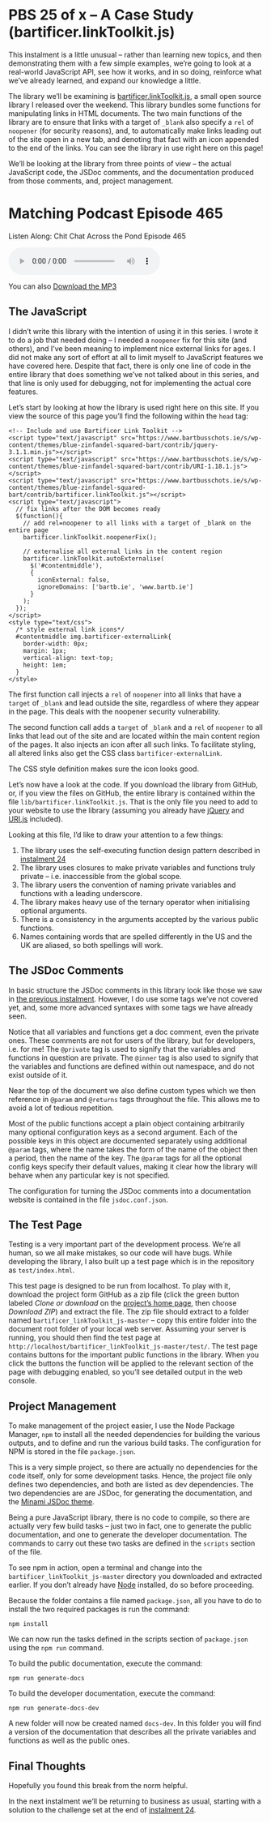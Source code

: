 # PBS 25 of x – A Case Study (bartificer.linkToolkit.js)

This instalment is a little unusual – rather than learning new topics, and then demonstrating them with a few simple examples, we’re going to look at a real-world JavaScript API, see how it works, and in so doing, reinforce what we’ve already learned, and expand our knowledge a little.

The library we’ll be examining is [bartificer.linkToolkit.js](https://github.com/bbusschots/bartificer_linkToolkit_js), a small open source library I released over the weekend. This library bundles some functions for manipulating links in HTML documents. The two main functions of the library are to ensure that links with a target of `_blank` also specify a `rel` of `noopener` (for security reasons), and, to automatically make links leading out of the site open in a new tab, and denoting that fact with an icon appended to the end of the links. You can see the library in use right here on this page!

We’ll be looking at the library from three points of view – the actual JavaScript code, the JSDoc comments, and the documentation produced from those comments, and, project management.

# Matching Podcast Episode 465

Listen Along: Chit Chat Across the Pond Episode 465

<audio controls src="https://media.blubrry.com/nosillacast/traffic.libsyn.com/nosillacast/CCATP_2016_11_22.mp3">Your browser does not support HTML 5 audio 🙁</audio>

You can also <a href="https://media.blubrry.com/nosillacast/traffic.libsyn.com/nosillacast/CCATP_2016_11_22.mp3?autoplay=0&loop=0&controls=1" >Download the MP3</a>

## The JavaScript

I didn’t write this library with the intention of using it in this series. I wrote it to do a job that needed doing – I needed a `noopener` fix for this site (and others), and I’ve been meaning to implement nice external links for ages. I did not make any sort of effort at all to limit myself to JavaScript features we have covered here. Despite that fact, there is only one line of code in the entire library that does something we’ve not talked about in this series, and that line is only used for debugging, not for implementing the actual core features.

Let’s start by looking at how the library is used right here on this site. If you view the source of this page you’ll find the following within the `head` tag:

```XHTML
<!-- Include and use Bartificer Link Toolkit -->
<script type="text/javascript" src="https://www.bartbusschots.ie/s/wp-content/themes/blue-zinfandel-squared-bart/contrib/jquery-3.1.1.min.js"></script>
<script type="text/javascript" src="https://www.bartbusschots.ie/s/wp-content/themes/blue-zinfandel-squared-bart/contrib/URI-1.18.1.js"></script>
<script type="text/javascript" src="https://www.bartbusschots.ie/s/wp-content/themes/blue-zinfandel-squared-bart/contrib/bartificer.linkToolkit.js"></script>
<script type="text/javascript">
  // fix links after the DOM becomes ready
  $(function(){
  	// add rel=noopener to all links with a target of _blank on the entire page
    bartificer.linkToolkit.noopenerFix();

    // externalise all external links in the content region
    bartificer.linkToolkit.autoExternalise(
      $('#contentmiddle'),
      {
      	iconExternal: false,
        ignoreDomains: ['bartb.ie', 'www.bartb.ie']
      }
    );
  });
</script>
<style type="text/css">
  /* style external link icons*/
  #contentmiddle img.bartificer-externalLink{
  	border-width: 0px;
  	margin: 1px;
  	vertical-align: text-top;
  	height: 1em;
  }
</style>
```

The first function call injects a `rel` of `noopener` into all links that have a `target` of `_blank` and lead outside the site, regardless of where they appear in the page. This deals with the noopener security vulnerability.

The second function call adds a `target` of `_blank` and a `rel` of `noopener` to all links that lead out of the site and are located within the main content region of the pages. It also injects an icon after all such links. To facilitate styling, all altered links also get the CSS class `bartificer-externalLink`.

The CSS style definition makes sure the icon looks good.

Let’s now have a look at the code. If you download the library from GitHub, or, if you view the files on GitHub, the entire library is contained within the file `lib/bartificer.linkToolkit.js`. That is the only file you need to add to your website to use the library (assuming you already have [jQuery](http://jquery.com) and [URI.js](https://medialize.github.io/URI.js/) included).

Looking at this file, I’d like to draw your attention to a few things:

1.  The library uses the self-executing function design pattern described in [instalment 24](https://bartificer.net/pbs24)
2.  The library uses closures to make private variables and functions truly private – i.e. inaccessible from the global scope.
3.  The library users the convention of naming private variables and functions with a leading underscore.
4.  The library makes heavy use of the ternary operator when initialising optional arguments.
5.  There is a consistency in the arguments accepted by the various public functions.
6.  Names containing words that are spelled differently in the US and the UK are aliased, so both spellings will work.

## The JSDoc Comments

In basic structure the JSDoc comments in this library look like those we saw in [the previous instalment](https://bartificer.net/pbs24). However, I do use some tags we’ve not covered yet, and, some more advanced syntaxes with some tags we have already seen.

Notice that all variables and functions get a doc comment, even the private ones. These comments are not for users of the library, but for developers, i.e. for me! The `@private` tag is used to signify that the variables and functions in question are private. The `@inner` tag is also used to signify that the variables and functions are defined within out namespace, and do not exist outside of it.

Near the top of the document we also define custom types which we then reference in `@param` and `@returns` tags throughout the file. This allows me to avoid a lot of tedious repetition.

Most of the public functions accept a plain object containing arbitrarily many optional configuration keys as a second argument. Each of the possible keys in this object are documented separately using additional `@param` tags, where the name takes the form of the name of the object then a period, then the name of the key. The `@param` tags for all the optional config keys specify their default values, making it clear how the library will behave when any particular key is not specified.

The configuration for turning the JSDoc comments into a documentation website is contained in the file `jsdoc.conf.json`.

## The Test Page

Testing is a very important part of the development process. We’re all human, so we all make mistakes, so our code will have bugs. While developing the library, I also built up a test page which is in the repository as `test/index.html`.

This test page is designed to be run from localhost. To play with it, download the project form GitHub as a zip file (click the green button labeled _Clone or download_ on the [project’s home page](https://github.com/bbusschots/bartificer_linkToolkit_js), then choose _Download ZIP_) and extract the file. The zip file should extract to a folder named `bartificer_linkToolkit_js-master` – copy this entire folder into the document root folder of your local web server. Assuming your server is running, you should then find the test page at `http://localhost/bartificer_linkToolkit_js-master/test/`. The test page contains buttons for the important public functions in the library. When you click the buttons the function will be applied to the relevant section of the page with debugging enabled, so you’ll see detailed output in the web console.

## Project Management

To make management of the project easier, I use the Node Package Manager, `npm` to install all the needed dependencies for building the various outputs, and to define and run the various build tasks. The configuration for NPM is stored in the file `package.json`.

This is a very simple project, so there are actually no dependencies for the code itself, only for some development tasks. Hence, the project file only defines two dependencies, and both are listed as dev dependencies. The two dependencies are are JSDoc, for generating the documentation, and the [Minami JSDoc theme](https://www.npmjs.com/package/minami).

Being a pure JavaScript library, there is no code to compile, so there are actually very few build tasks – just two in fact, one to generate the public documentation, and one to generate the developer documentation. The commands to carry out these two tasks are defined in the `scripts` section of the file.

To see npm in action, open a terminal and change into the `bartificer_linkToolkit_js-master` directory you downloaded and extracted earlier. If you don’t already have [Node](https://nodejs.org/) installed, do so before proceeding.

Because the folder contains a file named `package.json`, all you have to do to install the two required packages is run the command:

`npm install`

We can now run the tasks defined in the scripts section of `package.json` using the `npm run` command.

To build the public documentation, execute the command:

`npm run generate-docs`

To build the developer documentation, execute the command:

`npm run generate-docs-dev`

A new folder will now be created named `docs-dev`. In this folder you will find a version of the documentation that describes all the private variables and functions as well as the public ones.

## Final Thoughts

Hopefully you found this break from the norm helpful.

In the next instalment we’ll be returning to business as usual, starting with a solution to the challenge set at the end of [instalment 24](https://bartificer.net/pbs24).
